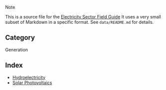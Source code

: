 > [!NOTE] 
> This is a source file for the [Electricity Sector Field Guide](https://grahamlea.github.io/Electricity-Sector-Field-Guide/)
> It uses a very small subset of Markdown in a specific format.
> See `data/README.md` for details.

## Category
Generation

## Index
- [Hydroelectricity](Hydroelectricity.md)
- [Solar Photovoltaics](Solar_Photovoltaics.md)
